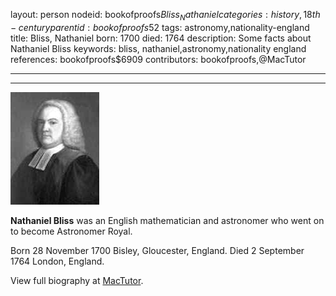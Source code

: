 layout: person
nodeid: bookofproofs$Bliss_Nathaniel
categories: history,18th-century
parentid: bookofproofs$52
tags: astronomy,nationality-england
title: Bliss, Nathaniel
born: 1700
died: 1764
description: Some facts about Nathaniel Bliss
keywords: bliss, nathaniel,astronomy,nationality england
references: bookofproofs$6909
contributors: bookofproofs,@MacTutor

---


---

![Bliss_Nathaniel.jpg](https://github.com/bookofproofs/bookofproofs.github.io/blob/main/_sources/_assets/images/portraits/Bliss_Nathaniel.jpg?raw=true)

**Nathaniel Bliss** was an English mathematician and astronomer who went on to become Astronomer Royal.

Born 28 November 1700 Bisley, Gloucester, England. Died 2 September 1764 London, England.


View full biography at [MacTutor](https://mathshistory.st-andrews.ac.uk/Biographies/Bliss_Nathaniel/).